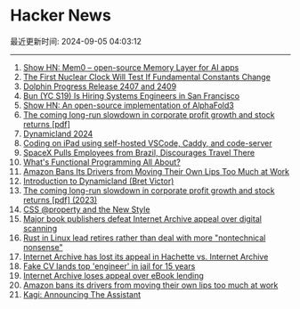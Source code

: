 # Hacker News

最近更新时间: 2024-09-05 04:03:12

--- 
1. [Show HN: Mem0 – open-source Memory Layer for AI apps](https://github.com/mem0ai/mem0) 
2. [The First Nuclear Clock Will Test If Fundamental Constants Change](https://www.quantamagazine.org/the-first-nuclear-clock-will-test-if-fundamental-constants-change-20240904/) 
3. [Dolphin Progress Release 2407 and 2409](https://dolphin-emu.org/blog/2024/09/04/dolphin-progress-report-release-2407-2409/) 
4. [Bun (YC S19) Is Hiring Systems Engineers in San Francisco](https://apply.workable.com/oven/j/A7A1388873/) 
5. [Show HN: An open-source implementation of AlphaFold3](https://github.com/Ligo-Biosciences/AlphaFold3) 
6. [The coming long-run slowdown in corporate profit growth and stock returns [pdf]](https://www.federalreserve.gov/econres/feds/files/2023041pap.pdf) 
7. [Dynamicland 2024](https://dynamicland.org/) 
8. [Coding on iPad using self-hosted VSCode, Caddy, and code-server](https://tailscale.com/kb/1166/vscode-ipad) 
9. [SpaceX Pulls Employees from Brazil, Discourages Travel There](https://www.wsj.com/business/telecom/spacex-brazil-elon-musk-supreme-court-2acb87e3) 
10. [What's Functional Programming All About?](https://www.lihaoyi.com/post/WhatsFunctionalProgrammingAllAbout.html) 
11. [Amazon Bans Its Drivers from Moving Their Own Lips Too Much at Work](https://jalopnik.com/amazon-bans-its-drivers-from-moving-their-own-lips-too-1851639312) 
12. [Introduction to Dynamicland (Bret Victor)](https://dynamicland.org/2024/Intro/) 
13. [The coming long-run slowdown in corporate profit growth and stock returns [pdf] (2023)](https://www.federalreserve.gov/econres/feds/files/2023041pap.pdf) 
14. [CSS @property and the New Style](https://ryanmulligan.dev/blog/css-property-new-style/) 
15. [Major book publishers defeat Internet Archive appeal over digital scanning](https://finance.yahoo.com/news/major-book-publishers-defeat-internet-181817991.html) 
16. [Rust in Linux lead retires rather than deal with more "nontechnical nonsense"](https://arstechnica.com/gadgets/2024/09/rust-in-linux-lead-retires-rather-than-deal-with-more-nontechnical-nonsense/) 
17. [Internet Archive has lost its appeal in Hachette vs. Internet Archive](https://nitter.poast.org/PublishersWkly/status/1831357570365497379#m) 
18. [Fake CV lands top 'engineer' in jail for 15 years](https://www.bbc.com/news/articles/c8er2990ydpo) 
19. [Internet Archive loses appeal over eBook lending](https://www.theverge.com/2024/9/4/24235958/internet-archive-loses-appeal-ebook-lending) 
20. [Amazon bans its drivers from moving their own lips too much at work](https://www.freightwaves.com/news/should-truckers-be-allowed-to-sing-along-with-the-radio) 
21. [Kagi: Announcing The Assistant](https://blog.kagi.com/announcing-assistant) 
